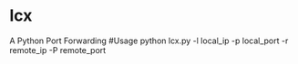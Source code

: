 # lcx
A Python Port Forwarding
#Usage
python lcx.py -l local_ip -p local_port -r remote_ip -P remote_port
